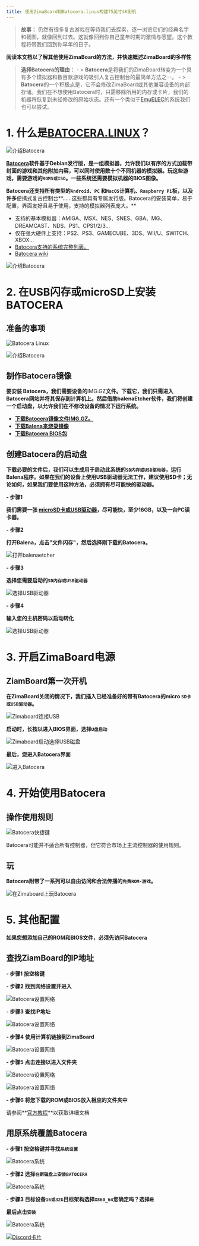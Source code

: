 ```yaml
---
title: 使用ZimaBoard和Batocera.linux构建75英寸4K街机
---
```

> **故事：**
  仍然有很多复古游戏在等待我们去探索，逐一浏览它们的经典名字和截图，就像回到过去。这就像回到你自己童年时期的激情与愿望。这个教程将带我们回到你早年的日子。

**阅读本文档以了解其他使用ZimaBoard的方法，并快速概述ZimaBoard的多样性**
> **选择Batocera的理由：**
    - > **Batocera**是将我们的ZimaBoard转变为一个具有多个模拟器和数百款游戏的吸引人复古控制台的最简单方法之一。
    - > **Batocera**的一个积极点是，它不会修改ZimaBoard或其他兼容设备的内部存储。我们在不想使用Batocera时，只需移除所用的内存或卡片，我们的机器将恢复到未经修改的原始状态。还有一个类似于[EmuELEC](https://androidpctv.com/tutorial-emuelec-turns-your-android-tv-box-into-a-retro-console/)的系统我们也可以尝试。

# 1. 什么是[BATOCERA.LINUX](https://batocera.org/)？

![介绍Batocera](/images/Build-a-75-inch-4K-Arcade-with-ZimaBoard-and-Batocera/Build-a-75-4K-Arcade-with-ZimaBoard-and-Batocera-introduce-batocera.png)

**[Batocera](https://batocera.org/)软件基于Debian发行版，是一组模拟器，允许我们以有序的方式加载带封面的游戏和其他附加内容，可以同时使用数十个不同机器的模拟器。玩这些游戏，需要游戏的```ROMS或ISO```。一些系统还需要模拟机器的BIOS图像。**

**Batocera还支持所有类型的```Android```、```PC``` 和```MacOS```计算机、```Raspberry Pi```板，以及许多**便携式复古控制台**……这些都具有专属发行版。Batocera的安装简单，易于配置，界面友好且易于使用，支持的模拟器列表庞大。**

- 支持的基本模拟器：AMIGA、MSX、NES、SNES、GBA、MG、DREAMCAST、NDS、PS1、CPS1/2/3…
- 仅在强大硬件上支持：PS2、PS3、GAMECUBE、3DS、WII/U、SWITCH、XBOX…
- [Batocera支持的系统完整列表。](https://batocera.org/compatibility.php)
- [Batocera wiki](https://wiki.batocera.org/)

![介绍Batocera](/images/Build-a-75-inch-4K-Arcade-with-ZimaBoard-and-Batocera/Build-a-75-4K-Arcade-with-ZimaBoard-and-Batocera-introduce-batocera2.png)

# 2. 在USB闪存或microSD上安装BATOCERA

## 准备的事项

![Batocera Linux](/images/Build-a-75-inch-4K-Arcade-with-ZimaBoard-and-Batocera/Build-a-75-4K-Arcade-with-ZimaBoard-and-Batocera-prepare.png)

![介绍Batocera](/images/Build-a-75-inch-4K-Arcade-with-ZimaBoard-and-Batocera/Build-a-75-4K-Arcade-with-ZimaBoard-and-Batocera-prepare2.jpeg)

## 制作Batocera镜像

**要安装 **Batocera**，我们需要设备的**IMG.GZ**文件。下载它，我们只需进入Batocera网站并将其保存到计算机上。然后借助balenaEtcher软件，我们将创建一个启动盘，以允许我们在不修改设备的情况下运行系统。**

- **[下载Batocera镜像文件IMG.GZ。](https://batocera.org/download)**
- **[下载Balena来烧录镜像](https://www.balena.io/etcher)**
- **[下载Batocera BIOS包](https://github.com/Abdess/retroarch_system/releases/download/RetroArch-v1.9.13/Batocera_V33.zip)**

## 创建Batocera的启动盘

**下载必要的文件后，我们可以生成用于启动此系统的```SD内存或USB驱动器```，运行Balena程序。如果在我们的设备上使用USB驱动器无法工作，建议使用SD卡；无论如何，如果我们要使用这种方法，必须拥有尽可能快的驱动器。**

**- 步骤1**

**我们需要一张 [microSD卡或USB驱动器](https://amzn.to/3tcdzSh)，尽可能快，至少16GB，以及一台PC读卡器。**

**- 步骤2**

**打开Balena，点击"文件闪存"，然后选择刚下载的Batocera。**

![打开balenaetcher](/images//Installing-Ubuntu-System/install-ubuntu-system-open-balenaetcher.jpg)

**- 步骤3**

**选择您需要启动的```SD内存或USB驱动器```** 

![选择USB驱动器](/images/Build-a-75-inch-4K-Arcade-with-ZimaBoard-and-Batocera/Build-a-75-4K-Arcade-with-ZimaBoard-and-Batocera-choose-usb-drive.jpeg)

**- 步骤4**

**输入您的主机密码以启动转化**

![选择USB驱动器](/images/Build-a-75-inch-4K-Arcade-with-ZimaBoard-and-Batocera/Build-a-75-4K-Arcade-with-ZimaBoard-and-Batocera-choose-usb-drive.jpeg)

# 3. 开启ZimaBoard电源

## ZiamBoard第一次开机

**在ZimaBoard关闭的情况下，我们插入已经准备好的带有Batocera的micro ```SD卡或USB驱动器```。**

![Zimaboard连接USB](/images/Build-a-75-inch-4K-Arcade-with-ZimaBoard-and-Batocera/Build-a-75-4K-Arcade-with-ZimaBoard-and-Batocera-zimaboard-connect-usb.png)

**启动时，长按以进入BIOS界面，选择```U盘启动```**

![Zimaboard启动选择USB磁盘](/images/Build-a-75-inch-4K-Arcade-with-ZimaBoard-and-Batocera/Build-a-75-4K-Arcade-with-ZimaBoard-and-Batocera-zimaboard-boot-select-the-u-disk.jpeg)

**最后，您进入Batocera界面**

![进入Batocera](/images/Build-a-75-inch-4K-Arcade-with-ZimaBoard-and-Batocera/Build-a-75-4K-Arcade-with-ZimaBoard-and-Batocera-zimaboard-boot-enter-batocera.png)

# 4. 开始使用Batocera

## 操作使用规则

![Batocera快捷键](/images/Build-a-75-inch-4K-Arcade-with-ZimaBoard-and-Batocera/Build-a-75-4K-Arcade-with-ZimaBoard-and-Batocera-zimaboard-in-game-batocera-hotkeys.png)

Batocera可能并不适合所有控制器，但它符合市场上主流控制器的使用规则。

## 玩
**Batocera附带了一系列可以自由访问和合法传播的```免费ROM-游戏```。**

![在Zimaboard上玩Batocera](/images/Build-a-75-inch-4K-Arcade-with-ZimaBoard-and-Batocera/Build-a-75-4K-Arcade-with-ZimaBoard-and-Batocera-zimaboard-play.jpeg)

# 5. 其他配置

**如果您想添加自己的ROM和BIOS文件，必须先访问Batocera**

## 查找ZiamBoard的IP地址 

**- 步骤1 按空格键**

**- 步骤2 找到网络设置并进入**

![Batocera设置网络](/images/Build-a-75-inch-4K-Arcade-with-ZimaBoard-and-Batocera/Build-a-75-4K-Arcade-with-ZimaBoard-and-Batocera-network-settings.jpeg)

**- 步骤3 查找IP地址**

![Batocera设置网络](/images/Build-a-75-inch-4K-Arcade-with-ZimaBoard-and-Batocera/Build-a-75-4K-Arcade-with-ZimaBoard-and-Batocera-network-settings1.jpeg)


**- 步骤4 使用计算机链接到ZimaBoard** 

![Batocera设置网络](/images/Build-a-75-inch-4K-Arcade-with-ZimaBoard-and-Batocera/Build-a-75-4K-Arcade-with-ZimaBoard-and-Batocera-network-settings2.jpeg)

**- 步骤5 点击连接以进入文件夹**

![Batocera设置网络](/images/Build-a-75-inch-4K-Arcade-with-ZimaBoard-and-Batocera/Build-a-75-4K-Arcade-with-ZimaBoard-and-Batocera-network-settings3.jpeg)

![Batocera设置网络](/images/Build-a-75-inch-4K-Arcade-with-ZimaBoard-and-Batocera/Build-a-75-4K-Arcade-with-ZimaBoard-and-Batocera-network-settings4.jpeg)

**- 步骤6 将您下载的ROM或BIOS放入相应的文件夹中** 

请参阅**[官方教程](https://wiki.batocera.org/add_games_bios)**以获取详细文档

## 用原系统覆盖Batocera

**- 步骤1 按空格键并寻找`系统设置`**

![Batocera系统](/images/Build-a-75-inch-4K-Arcade-with-ZimaBoard-and-Batocera/Build-a-75-4K-Arcade-with-ZimaBoard-and-Batocera-system-settings.jpeg)

**- 步骤2 选择`在新磁盘上安装BATOCERA`**

![Batocera系统](/images/Build-a-75-inch-4K-Arcade-with-ZimaBoard-and-Batocera/Build-a-75-4K-Arcade-with-ZimaBoard-and-Batocera-system-settings2.jpeg)

**- 步骤3 目标设备`16或32G`目标架构选择`X860_64`您确定吗？选择`是`**

**最后点击`安装`**

![Batocera系统](/images/Build-a-75-inch-4K-Arcade-with-ZimaBoard-and-Batocera/Build-a-75-4K-Arcade-with-ZimaBoard-and-Batocera-system-settings3.jpeg)

[![Discord卡片](https://discordapp.com/api/guilds/884667213326463016/widget.png?style=banner2)](https://discord.gg/knqAbbBbeX)